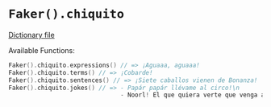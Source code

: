 # `Faker().chiquito`

[Dictionary file](../src/main/resources/locales/en/chiquito.yml)

Available Functions:  
```kotlin
Faker().chiquito.expressions() // => ¡Aguaaa, aguaaa!
Faker().chiquito.terms() // => ¡Cobarde!
Faker().chiquito.sentences() // => ¡Siete caballos vienen de Bonanza!
Faker().chiquito.jokes() // => - Papár papár llévame al circo!\n
                               - Noorl! El que quiera verte que venga a la casa
```
